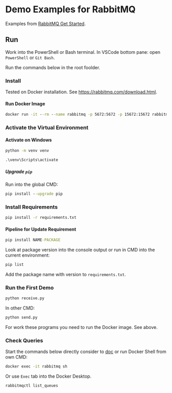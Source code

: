 # Demo Examples for RabbitMQ

Examples from [RabbitMQ Get Started](https://rabbitmq.com/#getstarted).

## Run

Work into the PowerShell or Bash terminal. In VSCode bottom pane: open `PowerShell` or `Git Bash`.

Run the commands below in the root foolder.

### Install

Tested on Docker installation. See <https://rabbitmq.com/download.html>.

#### Run Docker Image

```cmd
docker run -it --rm --name rabbitmq -p 5672:5672 -p 15672:15672 rabbitmq:3.12-management
```

### Activate the Virtual Environment

#### Activate on Windows

```cmd
python -m venv venv
```

```cmd
.\venv\Scripts\activate
```

##### Upgrade `pip`

Run into the global CMD:

```cmd
pip install --upgrade pip
```

### Install Requirements

```cmd
pip install -r requirements.txt
```

#### Pipeline for Update Requirement

```cmd
pip install NAME-PACKAGE
```

Look at package version into the console output or run in CMD into the current environment:

```cmd
pip list
```

Add the package name with version to `requirements.txt`.

### Run the First Demo

```cmd
python receive.py
```

In other CMD:

```cmd
python send.py
```

For work these programs you need to run the Docker image. See above.

### Check Queries

Start the commands below directly consider to [doc](https://docs.docker.com/engine/reference/commandline/exec/) or run Docker Shell from own CMD:

```cmd
docker exec -it rabbitmq sh
```

Or use `Exec` tab into the Docker Desktop.

```cmd
rabbitmqctl list_queues
```
